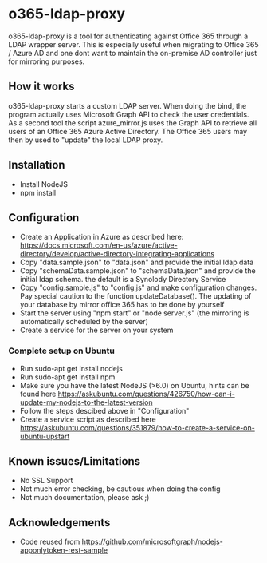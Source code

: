 # o365-ldap-proxy
o365-ldap-proxy is a tool for authenticating against Office 365 through a LDAP wrapper server. This is especially useful when migrating to Office 365 / Azure AD and one dont want to maintain the on-premise AD controller just for mirroring purposes.

## How it works
o365-ldap-proxy starts a custom LDAP server. When doing the bind, the program actually uses Microsoft Graph API to check the user credentials. 
As a second tool the script azure_mirror.js uses the Graph API to retrieve all users of an Office 365 Azure Active Directory. The Office 365 users may then by used to "update" the local LDAP proxy.

## Installation
 * Install NodeJS
 * npm install
 
## Configuration
 * Create an Application in Azure as described here: https://docs.microsoft.com/en-us/azure/active-directory/develop/active-directory-integrating-applications 
 * Copy "data.sample.json" to "data.json" and provide the initial ldap data
 * Copy "schemaData.sample.json" to "schemaData.json" and provide the initial ldap schema. the default is a Synolody Directory Service
 * Copy "config.sample.js" to "config.js" and make configuration changes. Pay special caution to the function updateDatabase(). The updating of your database by mirror office 365 has to be done by yourself
 * Start the server using "npm start" or "node server.js" (the mirroring is automatically scheduled by the server)
 * Create a service for the server on your system

### Complete setup on Ubuntu 
 * Run sudo-apt get install nodejs
 * Run sudo-apt get install npm
 * Make sure you have the latest NodeJS (>6.0) on Ubuntu, hints can be found here https://askubuntu.com/questions/426750/how-can-i-update-my-nodejs-to-the-latest-version
 * Follow the steps descibed above in "Configuration"
 * Create a service script as described here https://askubuntu.com/questions/351879/how-to-create-a-service-on-ubuntu-upstart

## Known issues/Limitations
 * No SSL Support
 * Not much error checking, be cautious when doing the config
 * Not much documentation, please ask ;)
 
## Acknowledgements
 * Code reused from https://github.com/microsoftgraph/nodejs-apponlytoken-rest-sample
